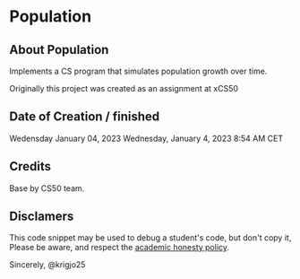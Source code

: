 # Population

## About Population

Implements a CS program that simulates population growth over time.

Originally this project was created as an assignment at xCS50

##  Date of Creation / finished

Wedensday January 04, 2023
Wednesday, January 4, 2023 8:54 AM CET

##  Credits

Base by CS50 team.

##  Disclamers

This code snippet may be used to debug
a student's code, but don't copy it,
Please be aware, and respect the [academic honesty policy](https://cs50.harvard.edu/x/2023/honesty/).


Sincerely,
@krigjo25
